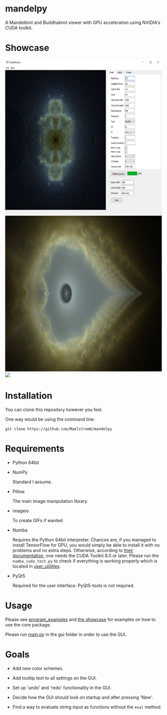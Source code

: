 # mandelpy
A Mandelbrot and Buddhabrot viewer with GPU acceleration using NVIDIA's CUDA toolkit.

# Showcase

<img src="images/showcase/GUI.png" height="500">
<img src="images/showcase/cave.png" height="500">
<img src="images/showcase/throne.png" height="500">

# Installation

You can clone this repository however you feel. 

One way would be using the command line:

```commandline
git clone https://github.com/Maelstrom6/mandelpy
```

# Requirements
- Python 64bit

- NumPy

  Standard I assume.

- Pillow

  The main image manipulation library.
  
- imageio

  To create GIFs if wanted
  
- Numba

  Requires the Python 64bit interpreter. Chances are, if you managed to install TensorFlow for
  GPU, you would simply be able to install it with no problems
   and no extra steps. 
  Otherwise, according to
  [their documentation](https://numba.pydata.org/numba-doc/latest/cuda/overview.html#requirements), 
  one needs the CUDA Toolkit 8.0 or later. Please run the `numba_cuda_test.py` to check if
  everything is working properly which is located in [user_utilities](user_utilities).

- PyQt5

  Required for the user interface. PyQt5-tools is not required.

# Usage

Please see [program_examples](program_examples) and [the showcase](images/showcase) for examples
 on how to use the core package. 
 
Please run [main.py](gui/main.py) in the gui folder in order to use the GUI.

# Goals
 - Add new color schemes.

 - Add tooltip text to all settings on the GUI.

 - Set up 'undo' and 'redo' functionality in the GUI.
 
 - Decide how the GUI should look on startup and after pressing 'New'.

 - Find a way to evaluate string input as functions without the `eval` method.
